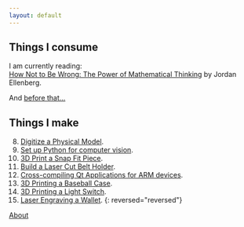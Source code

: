 ```yaml
---
layout: default
---
```


## Things I consume
I am currently reading:  
[How Not to Be Wrong: The Power of Mathematical Thinking](https://en.wikipedia.org/wiki/How_Not_to_Be_Wrong) by Jordan Ellenberg.

And [before that...](/books)

## Things I make

8. [Digitize a Physical Model](/posts/08_Digitize_Model).
7. [Set up Python for computer vision](/posts/07_OpenCV).
6. [3D Print a Snap Fit Piece](/posts/06_3DP_Snap_Fit).
5. [Build a Laser Cut Belt Holder](/posts/05_LC_Belt_Holder).
4. [Cross-compiling Qt Applications for ARM devices](/posts/04_Qt_ARM).
3. [3D Printing a Baseball Case](/posts/03_3DP_Baseball).
2. [3D Printing a Light Switch](/posts/02_3DP_Switch).
1. [Laser Engraving a Wallet](/posts/01_LE_Wallet).
{: reversed="reversed"}

[About](/about)
